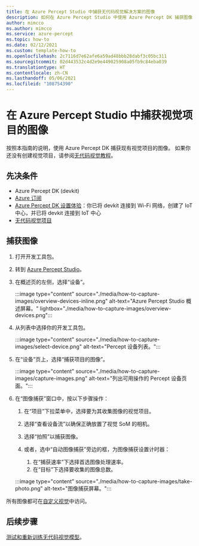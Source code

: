 ```yaml
---
title: 在 Azure Percept Studio 中捕获无代码视觉解决方案的图像
description: 如何在 Azure Percept Studio 中使用 Azure Percept DK 捕获图像
author: mimcco
ms.author: mimcco
ms.service: azure-percept
ms.topic: how-to
ms.date: 02/12/2021
ms.custom: template-how-to
ms.openlocfilehash: 2c7116d7e62afe6a59ad48bbb28dabf3c05bc311
ms.sourcegitcommit: 02d443532c4d2e9e449025908a05fb9c84eba039
ms.translationtype: HT
ms.contentlocale: zh-CN
ms.lasthandoff: 05/06/2021
ms.locfileid: "108754390"
---
```

# <a name="capture-images-for-a-vision-project-in-azure-percept-studio"></a>在 Azure Percept Studio 中捕获视觉项目的图像

按照本指南的说明，使用 Azure Percept DK 捕获现有视觉项目的图像。 如果你还没有创建视觉项目，请参阅[无代码视觉教程](./tutorial-nocode-vision.md)。

## <a name="prerequisites"></a>先决条件

- Azure Percept DK (devkit)
- [Azure 订阅](https://azure.microsoft.com/free/)
- [Azure Percept DK 设置体验](./quickstart-percept-dk-set-up.md)：你已将 devkit 连接到 Wi-Fi 网络，创建了 IoT 中心，并已将 devkit 连接到 IoT 中心
- [无代码视觉项目](./tutorial-nocode-vision.md)

## <a name="capture-images"></a>捕获图像

1. 打开开发工具包。

1. 转到 [Azure Percept Studio](https://go.microsoft.com/fwlink/?linkid=2135819)。

1. 在概述页的左侧，选择“设备”。

    :::image type="content" source="./media/how-to-capture-images/overview-devices-inline.png" alt-text="Azure Percept Studio 概述屏幕。" lightbox="./media/how-to-capture-images/overview-devices.png":::

1. 从列表中选择你的开发工具包。

    :::image type="content" source="./media/how-to-capture-images/select-device.png" alt-text="Percept 设备列表。":::

1. 在“设备”页上，选择“捕获项目的图像”。

    :::image type="content" source="./media/how-to-capture-images/capture-images.png" alt-text="列出可用操作的 Percept 设备页面。":::

1. 在“图像捕获”窗口中，按以下步骤操作：

    1. 在“项目”下拉菜单中，选择要为其收集图像的视觉项目。

    1. 选择“查看设备流”以确保正确放置了视觉 SoM 的相机。

    1. 选择“拍照”以捕获图像。

    1. 或者，选中“自动图像捕获”旁边的框，为图像捕获设置计时器：

        1. 在“捕获速率”下选择首选图像处理速率。
        1. 在“目标”下选择要收集的图像总数。

    :::image type="content" source="./media/how-to-capture-images/take-photo.png" alt-text="图像捕获屏幕。":::

所有图像都可在[自定义视觉](https://www.customvision.ai/)中访问。

## <a name="next-steps"></a>后续步骤

[测试和重新训练无代码视觉模型](../cognitive-services/custom-vision-service/test-your-model.md)。